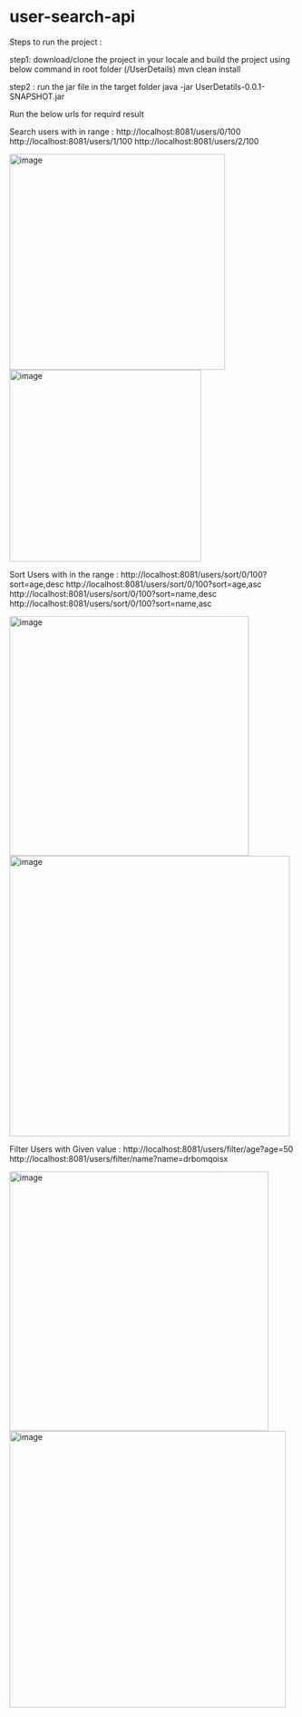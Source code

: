 # user-search-api

Steps to run the project : 

step1: download/clone the project in your locale and build the project using below command in root folder (/UserDetails)
mvn clean install

step2 : run the jar file in the target folder
java -jar UserDetatils-0.0.1-SNAPSHOT.jar


Run the below urls for requird result

Search users with in range :
http://localhost:8081/users/0/100
http://localhost:8081/users/1/100
http://localhost:8081/users/2/100

<img width="380" alt="image" src="https://user-images.githubusercontent.com/34954645/180916968-86bbcbe6-8915-4b56-aea6-d3da8d92fed5.png">
<img width="338" alt="image" src="https://user-images.githubusercontent.com/34954645/180917008-33c7d74b-6e1c-4823-a693-3e5725b24cc6.png">



Sort Users with in the range : 
http://localhost:8081/users/sort/0/100?sort=age,desc
http://localhost:8081/users/sort/0/100?sort=age,asc
http://localhost:8081/users/sort/0/100?sort=name,desc
http://localhost:8081/users/sort/0/100?sort=name,asc

<img width="422" alt="image" src="https://user-images.githubusercontent.com/34954645/180917042-2acda22d-917c-49b0-bee4-fd977324ce77.png">
<img width="494" alt="image" src="https://user-images.githubusercontent.com/34954645/180917076-596a5f72-b39d-4e04-8f0d-20091a3bec8e.png">



Filter Users with Given value : 
http://localhost:8081/users/filter/age?age=50
http://localhost:8081/users/filter/name?name=drbomqoisx

<img width="457" alt="image" src="https://user-images.githubusercontent.com/34954645/180917099-b516fee8-1b60-4cca-bb34-d2e74711abc7.png">
<img width="487" alt="image" src="https://user-images.githubusercontent.com/34954645/180917136-35f3e127-ddc9-41db-802b-f040ce28bd3e.png">

